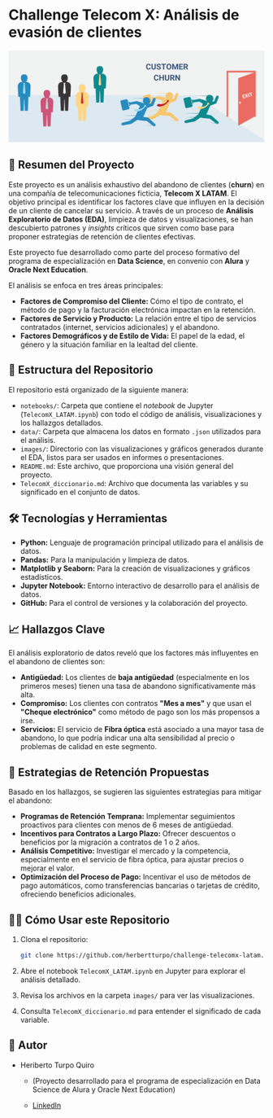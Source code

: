 # Challenge Telecom X: Análisis de evasión de clientes 
<p align="center">
<img src="https://github.com/herbertturpo/challenge-telecomx-latam/blob/f6176c3574c81f6f9da65ef6456bebda034b8fea/imagenes/churn.png?raw=true" alt="distribucion_cargo_mensual.png"/>
<p>

## 🚀 Resumen del Proyecto  

Este proyecto es un análisis exhaustivo del abandono de clientes (**churn**) en una compañía de telecomunicaciones ficticia, **Telecom X LATAM**. El objetivo principal es identificar los factores clave que influyen en la decisión de un cliente de cancelar su servicio. A través de un proceso de **Análisis Exploratorio de Datos (EDA)**, limpieza de datos y visualizaciones, se han descubierto patrones y *insights* críticos que sirven como base para proponer estrategias de retención de clientes efectivas.  

Este proyecto fue desarrollado como parte del proceso formativo del programa de especialización en **Data Science**, en convenio con **Alura** y **Oracle Next Education**.  

El análisis se enfoca en tres áreas principales:  

- **Factores de Compromiso del Cliente:** Cómo el tipo de contrato, el método de pago y la facturación electrónica impactan en la retención.  
- **Factores de Servicio y Producto:** La relación entre el tipo de servicios contratados (internet, servicios adicionales) y el abandono.  
- **Factores Demográficos y de Estilo de Vida:** El papel de la edad, el género y la situación familiar en la lealtad del cliente.  

## 📁 Estructura del Repositorio  

El repositorio está organizado de la siguiente manera:  

- `notebooks/`: Carpeta que contiene el *notebook* de Jupyter (`TelecomX_LATAM.ipynb`) con todo el código de análisis, visualizaciones y los hallazgos detallados.  
- `data/`: Carpeta que almacena los datos en formato `.json` utilizados para el análisis.  
- `images/`: Directorio con las visualizaciones y gráficos generados durante el EDA, listos para ser usados en informes o presentaciones.  
- `README.md`: Este archivo, que proporciona una visión general del proyecto.  
- `TelecomX_diccionario.md`: Archivo que documenta las variables y su significado en el conjunto de datos.  

## 🛠️ Tecnologías y Herramientas  

- **Python:** Lenguaje de programación principal utilizado para el análisis de datos.  
- **Pandas:** Para la manipulación y limpieza de datos.  
- **Matplotlib y Seaborn:** Para la creación de visualizaciones y gráficos estadísticos.  
- **Jupyter Notebook:** Entorno interactivo de desarrollo para el análisis de datos.  
- **GitHub:** Para el control de versiones y la colaboración del proyecto.  

## 📈 Hallazgos Clave  

El análisis exploratorio de datos reveló que los factores más influyentes en el abandono de clientes son:  

- **Antigüedad:** Los clientes de **baja antigüedad** (especialmente en los primeros meses) tienen una tasa de abandono significativamente más alta.  
- **Compromiso:** Los clientes con contratos **"Mes a mes"** y que usan el **"Cheque electrónico"** como método de pago son los más propensos a irse.  
- **Servicios:** El servicio de **Fibra óptica** está asociado a una mayor tasa de abandono, lo que podría indicar una alta sensibilidad al precio o problemas de calidad en este segmento.  

## 🎯 Estrategias de Retención Propuestas  

Basado en los hallazgos, se sugieren las siguientes estrategias para mitigar el abandono:  

- **Programas de Retención Temprana:** Implementar seguimientos proactivos para clientes con menos de 6 meses de antigüedad.  
- **Incentivos para Contratos a Largo Plazo:** Ofrecer descuentos o beneficios por la migración a contratos de 1 o 2 años.  
- **Análisis Competitivo:** Investigar el mercado y la competencia, especialmente en el servicio de fibra óptica, para ajustar precios o mejorar el valor.  
- **Optimización del Proceso de Pago:** Incentivar el uso de métodos de pago automáticos, como transferencias bancarias o tarjetas de crédito, ofreciendo beneficios adicionales.  

## 👨‍💻 Cómo Usar este Repositorio  

1. Clona el repositorio:  
   ```bash
   git clone https://github.com/herbertturpo/challenge-telecomx-latam.git
2. Abre el notebook `TelecomX_LATAM.ipynb` en Jupyter para explorar el análisis detallado.

3. Revisa los archivos en la carpeta `images/` para ver las visualizaciones.

4. Consulta `TelecomX_diccionario.md` para entender el significado de cada variable.

## 📜 Autor
- Heriberto Turpo Quiro

  - (Proyecto desarrollado para el programa de especialización en Data Science de Alura y Oracle Next Education)

  - [LinkedIn](https://www.linkedin.com/in/heriberto-turpo-quiro/)
